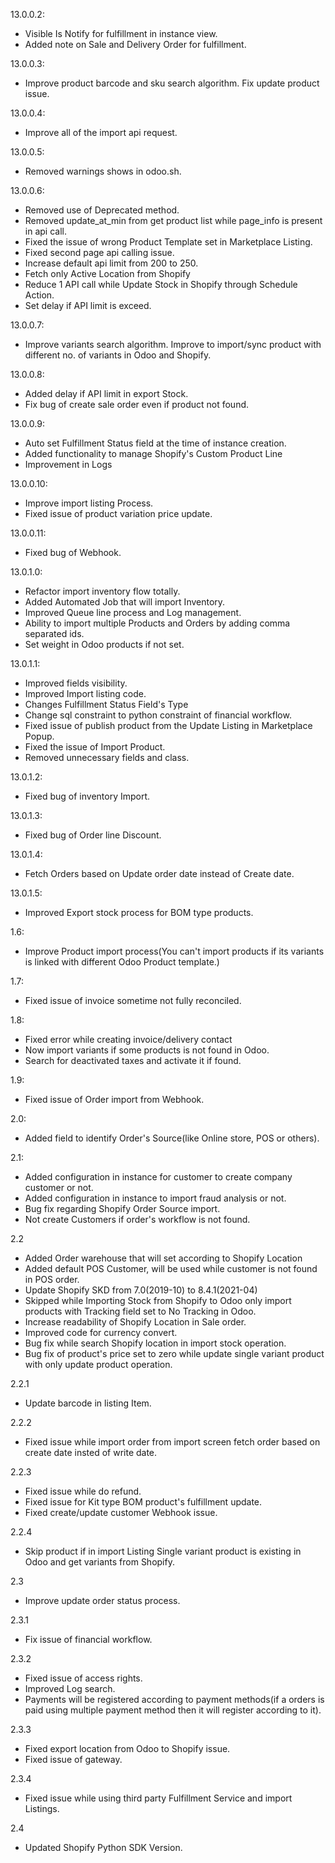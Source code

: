 13.0.0.2:

- Visible Is Notify for fulfillment in instance view.
- Added note on Sale and Delivery Order for fulfillment.

13.0.0.3:

- Improve product barcode and sku search algorithm. Fix update product issue.

13.0.0.4:

- Improve all of the import api request.

13.0.0.5:

- Removed warnings shows in odoo.sh.

13.0.0.6:

- Removed use of Deprecated method.
- Removed update_at_min from get product list while page_info is present in api call.
- Fixed the issue of wrong Product Template set in Marketplace Listing.
- Fixed second page api calling issue.
- Increase default api limit from 200 to 250.
- Fetch only Active Location from Shopify
- Reduce 1 API call while Update Stock in Shopify through Schedule Action.
- Set delay if API limit is exceed.

13.0.0.7:

- Improve variants search algorithm. Improve to import/sync product with different no. of variants in Odoo and Shopify.

13.0.0.8:

- Added delay if API limit in export Stock.
- Fix bug of create sale order even if product not found.

13.0.0.9:

- Auto set Fulfillment Status field at the time of instance creation.
- Added functionality to manage Shopify's Custom Product Line
- Improvement in Logs

13.0.0.10:

- Improve import listing Process.
- Fixed issue of product variation price update.

13.0.0.11:

- Fixed bug of Webhook.

13.0.1.0:

- Refactor import inventory flow totally.
- Added Automated Job that will import Inventory.
- Improved Queue line process and Log management.
- Ability to import multiple Products and Orders by adding comma separated ids.
- Set weight in Odoo products if not set.

13.0.1.1:

- Improved fields visibility.
- Improved Import listing code.
- Changes Fulfillment Status Field's Type
- Change sql constraint to python constraint of financial workflow.
- Fixed issue of publish product from the Update Listing in Marketplace Popup.
- Fixed the issue of Import Product.
- Removed unnecessary fields and class.

13.0.1.2:

- Fixed bug of inventory Import.

13.0.1.3:

- Fixed bug of Order line Discount.

13.0.1.4:

- Fetch Orders based on Update order date instead of Create date.

13.0.1.5:

- Improved Export stock process for BOM type products.

1.6:

- Improve Product import process(You can't import products if its variants is linked with different Odoo Product
  template.)

1.7:

- Fixed issue of invoice sometime not fully reconciled.

1.8:

- Fixed error while creating invoice/delivery contact
- Now import variants if some products is not found in Odoo.
- Search for deactivated taxes and activate it if found.

1.9:

- Fixed issue of Order import from Webhook.

2.0:

- Added field to identify Order's Source(like Online store, POS or others).

2.1:

- Added configuration in instance for customer to create company customer or not.
- Added configuration in instance to import fraud analysis or not.
- Bug fix regarding Shopify Order Source import.
- Not create Customers if order's workflow is not found.

2.2

- Added Order warehouse that will set according to Shopify Location
- Added default POS Customer, will be used while customer is not found in POS order.
- Update Shopify SKD from 7.0(2019-10) to 8.4.1(2021-04)
- Skipped while Importing Stock from Shopify to Odoo only import products with Tracking field set to No Tracking in
  Odoo.
- Increase readability of Shopify Location in Sale order.
- Improved code for currency convert.
- Bug fix while search Shopify location in import stock operation.
- Bug fix of product's price set to zero while update single variant product with only update product operation.

2.2.1

- Update barcode in listing Item.

2.2.2

- Fixed issue while import order from import screen fetch order based on create date insted of write date. 

2.2.3

- Fixed issue while do refund.
- Fixed issue for Kit type BOM product's fulfillment update.
- Fixed create/update customer Webhook issue.

2.2.4

- Skip product if in import Listing Single variant product is existing in Odoo and get variants from Shopify. 

2.3

- Improve update order status process.

2.3.1

- Fix issue of financial workflow.

2.3.2

- Fixed issue of access rights.
- Improved Log search.
- Payments will be registered according to payment methods(if a orders is paid using multiple payment method then it
  will register according to it).

2.3.3

- Fixed export location from Odoo to Shopify issue.
- Fixed issue of gateway.

2.3.4

- Fixed issue while using third party Fulfillment Service and import Listings.

2.4

- Updated Shopify Python SDK Version.